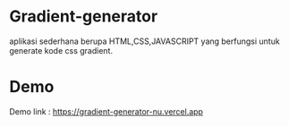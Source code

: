 ﻿# Gradient-generator


aplikasi sederhana berupa HTML,CSS,JAVASCRIPT yang berfungsi untuk generate kode css gradient.

# Demo

Demo link : https://gradient-generator-nu.vercel.app 
